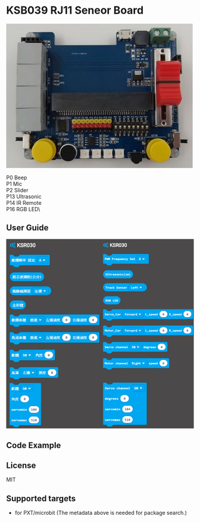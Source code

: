 # KSB039 RJ11 Seneor Board

![image](images/ksb039.png)

P0  Beep\
P1  Mic\
P2  Slider\
P13 Ultrasonic\
P14 IR Remote\
P16 RGB LED\



## User Guide 
![image](images/block.png)

## Code Example 

## License

MIT

## Supported targets

* for PXT/microbit
(The metadata above is needed for package search.)


